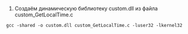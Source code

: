 1) Создаём динамическую библиотеку custom.dll из файла custom_GetLocalTime.c
```
gcc -shared -o custom.dll custom_GetLocalTime.c -luser32 -lkernel32
```
